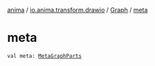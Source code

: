[anima](../../index.md) / [io.anima.transform.drawio](../index.md) / [Graph](index.md) / [meta](./meta.md)

# meta

`val meta: `[`MetaGraphParts`](../-meta-graph-parts/index.md)